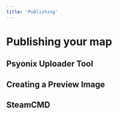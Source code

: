 ```yaml
---
title: 'Publishing'
---
```

# Publishing your map

## Psyonix Uploader Tool

## Creating a Preview Image

## SteamCMD